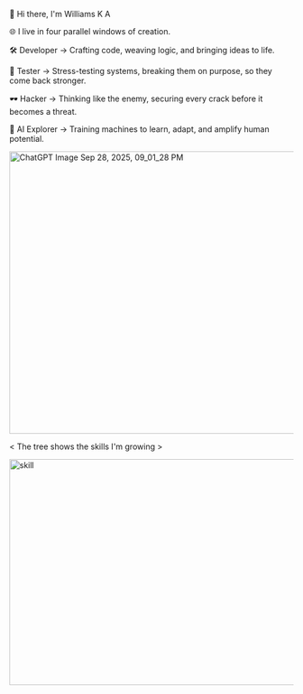👋 Hi there, I'm Williams K A 

🌐 I live in four parallel windows of creation.

🛠️ Developer → Crafting code, weaving logic, and bringing ideas to life.

🧪 Tester → Stress-testing systems, breaking them on purpose, so they come back stronger.

🕶️ Hacker → Thinking like the enemy, securing every crack before it becomes a threat.

🤖 AI Explorer → Training machines to learn, adapt, and amplify human potential.

<img width="1700" height="500" alt="ChatGPT Image Sep 28, 2025, 09_01_28 PM" src="https://github.com/user-attachments/assets/ad2d5ff7-1d47-4633-af35-9660b9c1d81f"/>


<  The tree shows the skills I'm growing >






<img width="600" height="400" alt="skill" src="https://github.com/user-attachments/assets/2ed2565f-2ea8-4742-b577-4b034e875aba" />
